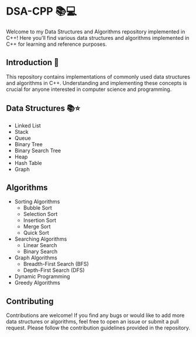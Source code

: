 # DSA-CPP 📚💻

Welcome to my Data Structures and Algorithms repository implemented in C++! Here you'll find various data structures and algorithms implemented in C++ for learning and reference purposes.

## Introduction 📄
This repository contains implementations of commonly used data structures and algorithms in C++. Understanding and implementing these concepts is crucial for anyone interested in computer science and programming.

## Data Structures 📚⭐
- Linked List
- Stack
- Queue
- Binary Tree
- Binary Search Tree
- Heap
- Hash Table
- Graph

## Algorithms
- Sorting Algorithms
  - Bubble Sort
  - Selection Sort
  - Insertion Sort
  - Merge Sort
  - Quick Sort
- Searching Algorithms
  - Linear Search
  - Binary Search
- Graph Algorithms
  - Breadth-First Search (BFS)
  - Depth-First Search (DFS)
- Dynamic Programming
- Greedy Algorithms

## Contributing
Contributions are welcome! If you find any bugs or would like to add more data structures or algorithms, feel free to open an issue or submit a pull request. Please follow the contribution guidelines provided in the repository.
